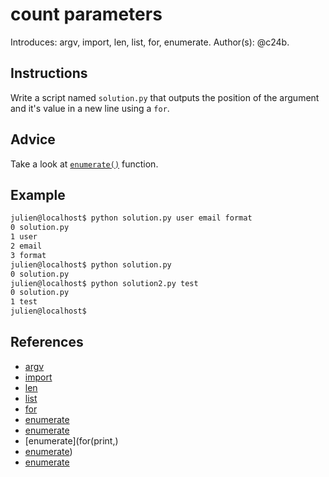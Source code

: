 # count parameters

Introduces: argv, import, len, list, for, enumerate.
Author(s): @c24b.

## Instructions

Write a script named `solution.py` that outputs the position of the argument and it's value in a new line using a `for`.

## Advice

Take a look at [`enumerate()`](https://docs.python.org/3.3/library/functions.html#enumerate) function.

## Example

```bash
julien@localhost$ python solution.py user email format
0 solution.py
1 user
2 email
3 format
julien@localhost$ python solution.py
0 solution.py
julien@localhost$ python solution2.py test
0 solution.py
1 test
julien@localhost$
```



## References
 - [argv](https://docs.python.org/3.4/library/sys.html)
 - [import](https://docs.python.org/3/reference/simple_stmts.html#import)
 - [len](https://docs.python.org/3/library/functions.html#len)
 - [list](https://docs.python.org/3/tutorial/introduction.html#lists)
 - [for](https://docs.python.org/3/tutorial/controlflow.html#for-statements)
 - [enumerate](https://docs.python.org/3.4/library/functions.html#enumerate)
 - [enumerate](☛)
 - [enumerate](for(print,)
 - [enumerate](list))
 - [enumerate](https://docs.python.org/3/tutorial/controlflow.html#for-statements)
